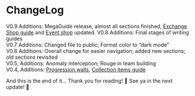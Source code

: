 # ChangeLog

V0.9 Additions: MegaGuide release, almost all sections finished, [Exchange Shop guide](gamecontent.md#shopping-guides) and [Event shop](gamecontent.md#event-shop) updated.
V0.8 Additions: Final stages of writing guides  
V0.7 Additions: Changed file to public; Format color to “dark mode”  
V0.6 Additions: Overall change for easier navigation; added new sections; old sections revisited  
V0.5, Additions: Anomaly interception; Rouge in team building  
V0.4, Additions: [Progression walls](progressionwalls.md#progression-walls), [Collection items guide](gamecontent.md#collection-and-favorite-items)  

And this is the end of it... Thank you for reading\! 🤘 See ya in the next update\! 🤘
